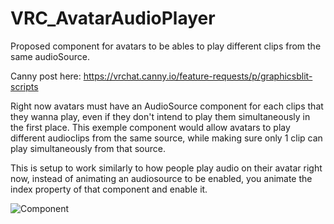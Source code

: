 # VRC_AvatarAudioPlayer
Proposed component for avatars to be ables to play different clips from the same audioSource.

Canny post here:
https://vrchat.canny.io/feature-requests/p/graphicsblit-scripts

Right now avatars must have an AudioSource component for each clips that they wanna play, even if they don't intend to play them simultaneously in the first place.
This exemple component would allow avatars to play different audioclips from the same source, while making sure only 1 clip can play simultaneously from that source.

This is setup to work similarly to how people play audio on their avatar right now,
instead of animating an audiosource to be enabled, you animate the index property of that component and enable it.


![Component](https://i.imgur.com/JOSTxXD.png)


